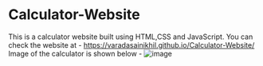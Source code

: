 # Calculator-Website
This is a calculator website built using HTML,CSS and JavaScript. 
You can check the website at - https://varadasainikhil.github.io/Calculator-Website/
Image of the calculator is shown below -
![image](https://user-images.githubusercontent.com/53186086/225228932-3bae2c3a-53a0-48a7-90d7-e74aaef1a8cf.png)
